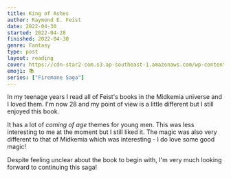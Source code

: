 ```yaml
---
title: King of Ashes
author: Raymond E. Feist
date: 2022-04-30
started: 2022-04-28
finished: 2022-04-30
genre: Fantasy
type: post
layout: reading
cover: https://cdn-star2-com.s3.ap-southeast-1.amazonaws.com/wp-content/uploads/2018/08/str2_ciashesR_ci_1.jpg
emoji: 📚
series: ["Firemane Saga"]
---
```


In my teenage years I read all of Feist's books in the Midkemia universe and I loved them. I'm now 28 and my point of view is a little different but I still enjoyed this book.

It has a lot of _coming of age_ themes for young men. This was less interesting to me at the moment but I still liked it. The magic was also very different to that of Midkemia which was interesting - I do love some good magic!

Despite feeling unclear about the book to begin with, I'm very much looking forward to continuing this saga!